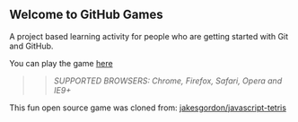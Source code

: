## Welcome to GitHub Games

A project based learning activity for people who are getting started with Git and GitHub.

You can play the game [here](https://Jake-Sweeney.github.io/github-games/)

>> _*SUPPORTED BROWSERS*: Chrome, Firefox, Safari, Opera and IE9+_

This fun open source game was cloned from: [jakesgordon/javascript-tetris](https://github.com/jakesgordon/javascript-tetris)
